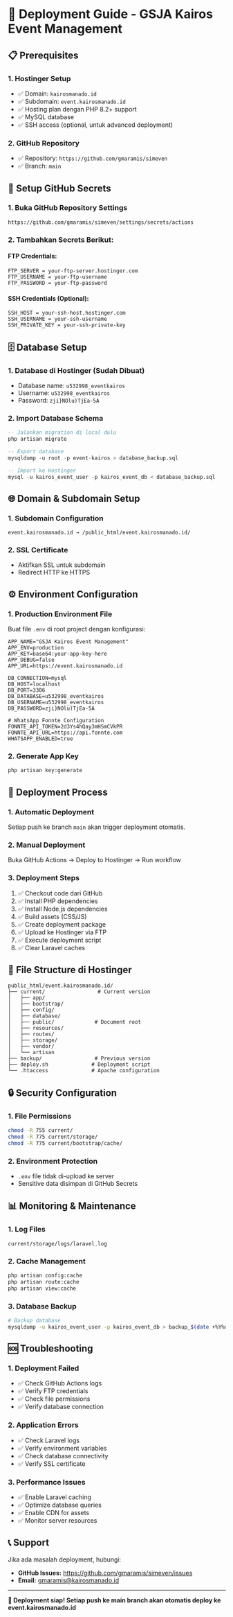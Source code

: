 # 🚀 Deployment Guide - GSJA Kairos Event Management

## 📋 Prerequisites

### 1. Hostinger Setup
- ✅ Domain: `kairosmanado.id`
- ✅ Subdomain: `event.kairosmanado.id`
- ✅ Hosting plan dengan PHP 8.2+ support
- ✅ MySQL database
- ✅ SSH access (optional, untuk advanced deployment)

### 2. GitHub Repository
- ✅ Repository: `https://github.com/gmaramis/simeven`
- ✅ Branch: `main`

## 🔧 Setup GitHub Secrets

### 1. Buka GitHub Repository Settings
```
https://github.com/gmaramis/simeven/settings/secrets/actions
```

### 2. Tambahkan Secrets Berikut:

#### **FTP Credentials:**
```
FTP_SERVER = your-ftp-server.hostinger.com
FTP_USERNAME = your-ftp-username
FTP_PASSWORD = your-ftp-password
```

#### **SSH Credentials (Optional):**
```
SSH_HOST = your-ssh-host.hostinger.com
SSH_USERNAME = your-ssh-username
SSH_PRIVATE_KEY = your-ssh-private-key
```

## 🗄️ Database Setup

### 1. Database di Hostinger (Sudah Dibuat)
- Database name: `u532998_eventkairos`
- Username: `u532998_eventkairos`
- Password: `zji}NOlu)TjEa-5A`

### 2. Import Database Schema
```sql
-- Jalankan migration di local dulu
php artisan migrate

-- Export database
mysqldump -u root -p event-kairos > database_backup.sql

-- Import ke Hostinger
mysql -u kairos_event_user -p kairos_event_db < database_backup.sql
```

## 🌐 Domain & Subdomain Setup

### 1. Subdomain Configuration
```
event.kairosmanado.id → /public_html/event.kairosmanado.id/
```

### 2. SSL Certificate
- Aktifkan SSL untuk subdomain
- Redirect HTTP ke HTTPS

## ⚙️ Environment Configuration

### 1. Production Environment File
Buat file `.env` di root project dengan konfigurasi:

```env
APP_NAME="GSJA Kairos Event Management"
APP_ENV=production
APP_KEY=base64:your-app-key-here
APP_DEBUG=false
APP_URL=https://event.kairosmanado.id

DB_CONNECTION=mysql
DB_HOST=localhost
DB_PORT=3306
DB_DATABASE=u532998_eventkairos
DB_USERNAME=u532998_eventkairos
DB_PASSWORD=zji}NOlu)TjEa-5A

# WhatsApp Fonnte Configuration
FONNTE_API_TOKEN=2d3Ys4hQay3mHSmCVkPR
FONNTE_API_URL=https://api.fonnte.com
WHATSAPP_ENABLED=true
```

### 2. Generate App Key
```bash
php artisan key:generate
```

## 🚀 Deployment Process

### 1. Automatic Deployment
Setiap push ke branch `main` akan trigger deployment otomatis.

### 2. Manual Deployment
Buka GitHub Actions → Deploy to Hostinger → Run workflow

### 3. Deployment Steps
1. ✅ Checkout code dari GitHub
2. ✅ Install PHP dependencies
3. ✅ Install Node.js dependencies
4. ✅ Build assets (CSS/JS)
5. ✅ Create deployment package
6. ✅ Upload ke Hostinger via FTP
7. ✅ Execute deployment script
8. ✅ Clear Laravel caches

## 📁 File Structure di Hostinger

```
public_html/event.kairosmanado.id/
├── current/                 # Current version
│   ├── app/
│   ├── bootstrap/
│   ├── config/
│   ├── database/
│   ├── public/             # Document root
│   ├── resources/
│   ├── routes/
│   ├── storage/
│   ├── vendor/
│   └── artisan
├── backup/                 # Previous version
├── deploy.sh              # Deployment script
└── .htaccess              # Apache configuration
```

## 🔒 Security Configuration

### 1. File Permissions
```bash
chmod -R 755 current/
chmod -R 775 current/storage/
chmod -R 775 current/bootstrap/cache/
```

### 2. Environment Protection
- `.env` file tidak di-upload ke server
- Sensitive data disimpan di GitHub Secrets

## 📊 Monitoring & Maintenance

### 1. Log Files
```
current/storage/logs/laravel.log
```

### 2. Cache Management
```bash
php artisan config:cache
php artisan route:cache
php artisan view:cache
```

### 3. Database Backup
```bash
# Backup database
mysqldump -u kairos_event_user -p kairos_event_db > backup_$(date +%Y%m%d).sql
```

## 🆘 Troubleshooting

### 1. Deployment Failed
- ✅ Check GitHub Actions logs
- ✅ Verify FTP credentials
- ✅ Check file permissions
- ✅ Verify database connection

### 2. Application Errors
- ✅ Check Laravel logs
- ✅ Verify environment variables
- ✅ Check database connectivity
- ✅ Verify SSL certificate

### 3. Performance Issues
- ✅ Enable Laravel caching
- ✅ Optimize database queries
- ✅ Enable CDN for assets
- ✅ Monitor server resources

## 📞 Support

Jika ada masalah deployment, hubungi:
- **GitHub Issues:** https://github.com/gmaramis/simeven/issues
- **Email:** gmaramis@kairosmanado.id

---

**🎯 Deployment siap! Setiap push ke main branch akan otomatis deploy ke event.kairosmanado.id**
